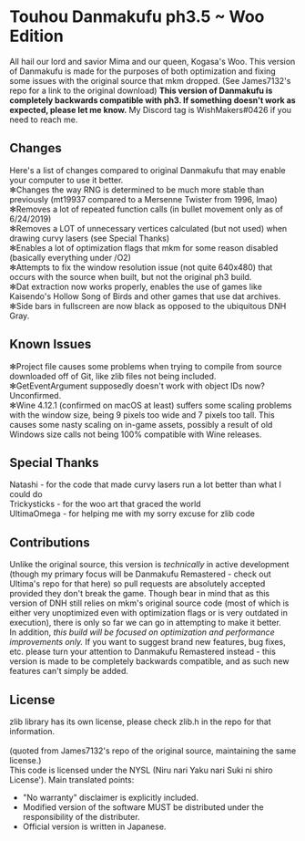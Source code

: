 # Touhou Danmakufu ph3.5 ~ Woo Edition
All hail our lord and savior Mima and our queen, Kogasa's Woo. This version of Danmakufu is made for the purposes of both optimization and fixing some issues with the original source that mkm dropped. (See James7132's repo for a link to the original download) <b>This version of Danmakufu is completely backwards compatible with ph3. If something doesn't work as expected, please let me know.</b> My Discord tag is WishMakers#0426 if you need to reach me.

## Changes
Here's a list of changes compared to original Danmakufu that may enable your computer to use it better. 
</br>✻Changes the way RNG is determined to be much more stable than previously (mt19937 compared to a Mersenne Twister from 1996, lmao) 
</br>✻Removes a lot of repeated function calls (in bullet movement only as of 6/24/2019) 
</br>✻Removes a LOT of unnecessary vertices calculated (but not used) when drawing curvy lasers (see Special Thanks) 
</br>✻Enables a lot of optimization flags that mkm for some reason disabled (basically everything under /O2) 
</br>✻Attempts to fix the window resolution issue (not quite 640x480) that occurs with the source when built, but not the original ph3 build.
</br>✻Dat extraction now works properly, enables the use of games like Kaisendo's Hollow Song of Birds and other games that use dat archives.
</br>✻Side bars in fullscreen are now black as opposed to the ubiquitous DNH Gray.

## Known Issues
✻Project file causes some problems when trying to compile from source downloaded off of Git, like zlib files not being included.
</br>✻GetEventArgument supposedly doesn't work with object IDs now?  Unconfirmed.
</br>✻Wine 4.12.1 (confirmed on macOS at least) suffers some scaling problems with the window size, being 9 pixels too wide and 7 pixels too tall.  This causes some nasty scaling on in-game assets, possibly a result of old Windows size calls not being 100% compatible with Wine releases.

## Special Thanks
Natashi - for the code that made curvy lasers run a lot better than what I could do
</br>Trickysticks - for the woo art that graced the world
</br>UltimaOmega - for helping me with my sorry excuse for zlib code

## Contributions
Unlike the original source, this version is *technically* in active development (though my primary focus will be Danmakufu Remastered - check out Ultima's repo for that here) so pull requests are absolutely accepted provided they don't break the game. Though bear in mind that as this version of DNH still relies on mkm's original source code (most of which is either very unoptimized even with optimization flags or is very outdated in execution), there is only so far we can go in attempting to make it better. 
</br>In addition, *this build will be focused on optimization and performance improvements only.* If you want to suggest brand new features, bug fixes, etc. please turn your attention to Danmakufu Remastered instead - this version is made to be completely backwards compatible, and as such new features can't simply be added.

## License
zlib library has its own license, please check zlib.h in the repo for that information.</br></br>
(quoted from James7132's repo of the original source, maintaining the same license.) </br>This code is licensed under the NYSL (Niru nari Yaku nari Suki ni shiro License'). Main translated points:

 * "No warranty" disclaimer is explicitly included.
 * Modified version of the software MUST be distributed under the responsibility of the distributer.
 * Official version is written in Japanese.
